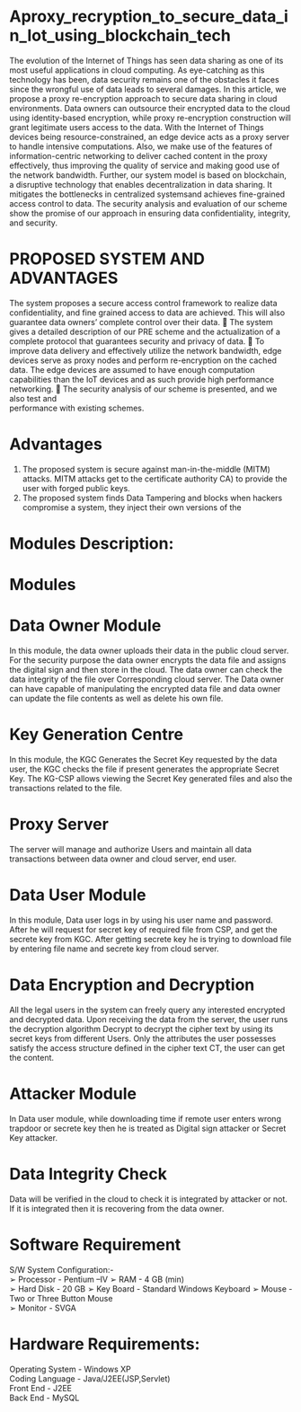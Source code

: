 # Aproxy_recryption_to_secure_data_in_Iot_using_blockchain_tech
The evolution of the Internet of Things has seen data sharing as one of its most useful applications in cloud computing. As eye-catching as this technology has been, data security remains one of the obstacles it faces  since the wrongful use of data leads to several damages. In this article, we propose a proxy re-encryption 
approach to secure data sharing in cloud environments. Data owners can outsource their encrypted data to the cloud using identity-based encryption, while proxy re-encryption construction will grant legitimate users access to the data. With the Internet of Things devices being resource-constrained, an edge device acts as a 
proxy server to handle intensive computations. Also, we make use of the features of information-centric networking to deliver cached content in the proxy effectively, thus improving the quality of service and making good use of the network bandwidth. Further, our system model is based on blockchain, a disruptive 
technology that enables decentralization in data sharing. It mitigates the bottlenecks in centralized systemsand achieves fine-grained access control to data. The security analysis and evaluation of our scheme show the promise of our approach in ensuring data confidentiality, integrity, and security.

#  PROPOSED SYSTEM AND ADVANTAGES 
The system proposes a secure access control framework to realize data confidentiality, and fine
grained access to data are achieved. This will also guarantee data owners’ complete control over their data. 
 The system gives a detailed description of our PRE scheme and the actualization of a complete protocol 
that guarantees security and privacy of data.  To improve data delivery and effectively utilize the network 
bandwidth, edge devices serve as proxy nodes and perform re-encryption on the cached data. The edge 
devices are assumed to have enough computation capabilities than the IoT devices and as such provide high 
performance networking.  The security analysis of our scheme is presented, and we also test and   
performance with existing schemes.  
 
# Advantages  
1) The proposed system is secure against man-in-the-middle (MITM) attacks. MITM attacks get to 
the certificate authority CA) to provide the user with forged public keys. 
 2) The proposed system finds Data Tampering and blocks when hackers compromise a system, they 
inject their own versions of the


# Modules Description: 
# Modules  
# Data Owner Module  
In this module, the data owner uploads their data in the public cloud server. For the security 
purpose the data owner encrypts the data file and assigns the digital sign and then store in the 
cloud. The data owner can check the data integrity of the file over Corresponding cloud server. 
The Data owner can have capable of manipulating the encrypted data file and data owner can 
update the file contents as well as delete his own file. 
# Key Generation  Centre 
In this module, the KGC Generates the Secret Key requested by the data user, the KGC checks 
the file if present generates the appropriate Secret Key. The KG-CSP allows viewing the Secret 
Key generated files and also the transactions related to the file. 
# Proxy Server 
The server will manage and authorize Users and maintain all data transactions between data 
owner and cloud server, end user. 
 
# Data User Module 
In this module, Data user logs in by using his user name and password. After he will request for 
secret key of required file from CSP, and get the secrete key from KGC. After getting secrete key 
he is trying to download file by entering file name and secrete key from cloud server.  
 
# Data Encryption and Decryption  
All the legal users in the system can freely query any interested encrypted and decrypted data. 
Upon receiving the data from the server, the user runs the decryption algorithm Decrypt to 
decrypt the cipher text by using its secret keys from different Users. Only the attributes the user 
possesses satisfy the access structure defined in the cipher text CT, the user can get the content. 
 
# Attacker Module  
In Data user module, while downloading time if remote user enters wrong trapdoor or secrete key 
then he is treated as Digital sign attacker or Secret Key attacker.  
 
# Data Integrity Check 
 
Data will be verified in the cloud to check it is integrated by attacker or not. If it is integrated 
then it is recovering from the data owner. 

# Software Requirement  
 S/W System Configuration:-  
➢ Processor - Pentium –IV 
 ➢ RAM - 4 GB (min)  
➢ Hard Disk - 20 GB 
 ➢ Key Board - Standard Windows Keyboard 
 ➢ Mouse - Two or Three Button Mouse  
➢ Monitor - SVGA  
# Hardware Requirements:  
 
 Operating System - Windows XP  
 Coding Language - Java/J2EE(JSP,Servlet)  
 Front End - J2EE  
 Back End - MySQL 

